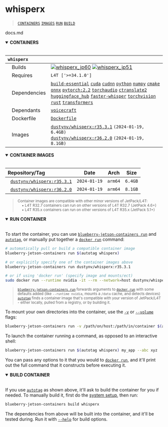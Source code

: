 # whisperx

> [`CONTAINERS`](#user-content-containers) [`IMAGES`](#user-content-images) [`RUN`](#user-content-run) [`BUILD`](#user-content-build)

docs.md
<details open>
<summary><b><a id="containers">CONTAINERS</a></b></summary>
<br>

| **`whisperx`** | |
| :-- | :-- |
| &nbsp;&nbsp;&nbsp;Builds | [![`whisperx_jp60`](https://img.shields.io/github/actions/workflow/status/dusty-nv/blueberry-jetson-containers/whisperx_jp60.yml?label=whisperx:jp60)](https://github.com/dusty-nv/blueberry-jetson-containers/actions/workflows/whisperx_jp60.yml) [![`whisperx_jp51`](https://img.shields.io/github/actions/workflow/status/dusty-nv/blueberry-jetson-containers/whisperx_jp51.yml?label=whisperx:jp51)](https://github.com/dusty-nv/blueberry-jetson-containers/actions/workflows/whisperx_jp51.yml) |
| &nbsp;&nbsp;&nbsp;Requires | `L4T ['>=34.1.0']` |
| &nbsp;&nbsp;&nbsp;Dependencies | [`build-essential`](/packages/build/build-essential) [`cuda`](/packages/cuda/cuda) [`cudnn`](/packages/cuda/cudnn) [`python`](/packages/build/python) [`numpy`](/packages/numpy) [`cmake`](/packages/build/cmake/cmake_pip) [`onnx`](/packages/onnx) [`pytorch:2.2`](/packages/pytorch) [`torchaudio`](/packages/pytorch/torchaudio) [`ctranslate2`](/packages/ctranslate2) [`huggingface_hub`](/packages/llm/huggingface_hub) [`faster-whisper`](/packages/audio/faster-whisper) [`torchvision`](/packages/pytorch/torchvision) [`rust`](/packages/build/rust) [`transformers`](/packages/llm/transformers) |
| &nbsp;&nbsp;&nbsp;Dependants | [`voicecraft`](/packages/audio/voicecraft) |
| &nbsp;&nbsp;&nbsp;Dockerfile | [`Dockerfile`](Dockerfile) |
| &nbsp;&nbsp;&nbsp;Images | [`dustynv/whisperx:r35.3.1`](https://hub.docker.com/r/dustynv/whisperx/tags) `(2024-01-19, 6.4GB)`<br>[`dustynv/whisperx:r36.2.0`](https://hub.docker.com/r/dustynv/whisperx/tags) `(2024-01-19, 8.1GB)` |

</details>

<details open>
<summary><b><a id="images">CONTAINER IMAGES</a></b></summary>
<br>

| Repository/Tag | Date | Arch | Size |
| :-- | :--: | :--: | :--: |
| &nbsp;&nbsp;[`dustynv/whisperx:r35.3.1`](https://hub.docker.com/r/dustynv/whisperx/tags) | `2024-01-19` | `arm64` | `6.4GB` |
| &nbsp;&nbsp;[`dustynv/whisperx:r36.2.0`](https://hub.docker.com/r/dustynv/whisperx/tags) | `2024-01-19` | `arm64` | `8.1GB` |

> <sub>Container images are compatible with other minor versions of JetPack/L4T:</sub><br>
> <sub>&nbsp;&nbsp;&nbsp;&nbsp;• L4T R32.7 containers can run on other versions of L4T R32.7 (JetPack 4.6+)</sub><br>
> <sub>&nbsp;&nbsp;&nbsp;&nbsp;• L4T R35.x containers can run on other versions of L4T R35.x (JetPack 5.1+)</sub><br>
</details>

<details open>
<summary><b><a id="run">RUN CONTAINER</a></b></summary>
<br>

To start the container, you can use [`blueberry-jetson-containers run`](/docs/run.md) and [`autotag`](/docs/run.md#autotag), or manually put together a [`docker run`](https://docs.docker.com/engine/reference/commandline/run/) command:
```bash
# automatically pull or build a compatible container image
blueberry-jetson-containers run $(autotag whisperx)

# or explicitly specify one of the container images above
blueberry-jetson-containers run dustynv/whisperx:r35.3.1

# or if using 'docker run' (specify image and mounts/ect)
sudo docker run --runtime nvidia -it --rm --network=host dustynv/whisperx:r35.3.1
```
> <sup>[`blueberry-jetson-containers run`](/docs/run.md) forwards arguments to [`docker run`](https://docs.docker.com/engine/reference/commandline/run/) with some defaults added (like `--runtime nvidia`, mounts a `/data` cache, and detects devices)</sup><br>
> <sup>[`autotag`](/docs/run.md#autotag) finds a container image that's compatible with your version of JetPack/L4T - either locally, pulled from a registry, or by building it.</sup>

To mount your own directories into the container, use the [`-v`](https://docs.docker.com/engine/reference/commandline/run/#volume) or [`--volume`](https://docs.docker.com/engine/reference/commandline/run/#volume) flags:
```bash
blueberry-jetson-containers run -v /path/on/host:/path/in/container $(autotag whisperx)
```
To launch the container running a command, as opposed to an interactive shell:
```bash
blueberry-jetson-containers run $(autotag whisperx) my_app --abc xyz
```
You can pass any options to it that you would to [`docker run`](https://docs.docker.com/engine/reference/commandline/run/), and it'll print out the full command that it constructs before executing it.
</details>
<details open>
<summary><b><a id="build">BUILD CONTAINER</b></summary>
<br>

If you use [`autotag`](/docs/run.md#autotag) as shown above, it'll ask to build the container for you if needed.  To manually build it, first do the [system setup](/docs/setup.md), then run:
```bash
blueberry-jetson-containers build whisperx
```
The dependencies from above will be built into the container, and it'll be tested during.  Run it with [`--help`](/blueberry_jetson_containers/build.py) for build options.
</details>
